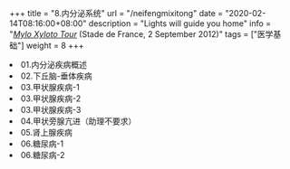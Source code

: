 +++
title = "8.内分泌系统"
url = "/neifengmixitong"
date = "2020-02-14T08:16:00+08:00"
description = "Lights will guide you home"
info = "[*Mylo Xyloto Tour*](https://timeline.coldplay.com/show/stade-de-france/) (Stade de France, 2 September 2012)"
tags = ["医学基础"]
weight = 8
+++

<li value="01.内分泌疾病概述.mp4" title = "01.内分泌疾病概述">01.内分泌疾病概述</li>
<li value="02.下丘脑-垂体疾病.mp4" title = "02.下丘脑-垂体疾病">02.下丘脑-垂体疾病</li>
<li value="03.甲状腺疾病-1.mp4" title = "03.甲状腺疾病-1">03.甲状腺疾病-1</li>
<li value="03.甲状腺疾病-2.mp4" title = "03.甲状腺疾病-2">03.甲状腺疾病-2</li>
<li value="03.甲状腺疾病-3.mp4" title = "03.甲状腺疾病-3">03.甲状腺疾病-3</li>
<li value="04.甲状旁腺亢进（助理不要求）.mp4" title = "04.甲状旁腺亢进（助理不要求）">04.甲状旁腺亢进（助理不要求）</li>
<li value="05.肾上腺疾病.mp4" title = "05.肾上腺疾病">05.肾上腺疾病</li>
<li value="06.糖尿病-1.mp4" title = "06.糖尿病-1">06.糖尿病-1</li>
<li value="06.糖尿病-2.mp4" title = "06.糖尿病-2">06.糖尿病-2</li>